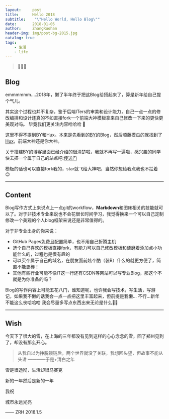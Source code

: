 ```yaml
---
layout:     post
title:      Hello 2018
subtitle:    "\"Hello World, Hello Blog\""
date:       2018-01-05
author:     ZhangRuohan
header-img: img/post-bg-2015.jpg
catalog: true
tags:
    - 生活
    - life
---
```


> 🐶🐶🐶 


## Blog

emmmmmm....2018年，懒了半年终于把这Blog给搭起来了，算是新年给自己提个气儿。

其实这个过程也并不复杂，鉴于后端ITers的审美和设计能力，自己一点一点的修改编排和设计还真的不如直接fork一个前端大神模板拿来自己修改一下来的更快更美观对吗。
毕竟我们更关注内容哈哈哈 🙈

这里不得不提到BY和Hux。本来是先看到的[BY](https://github.com/qiubaiyang/qiubaiyang.github.io)的Blog，然后顺藤摸瓜的就找到了[Hux](https://github.com/Huxpro/huxpro.github.io)，前端大神还是你大神。

关于搭建BY的博客里面已经介绍的很清楚啦，我就不再写一遍啦，感兴趣的同学快去搭一个属于自己的站点吧:[传送门](http://qiubaiying.top/2017/02/06/%E5%BF%AB%E9%80%9F%E6%90%AD%E5%BB%BA%E4%B8%AA%E4%BA%BA%E5%8D%9A%E5%AE%A2/)

模板的话也可以直接fork我的，star就飞给大神吧，当然你想给我点我也不拦着 😉

---

## Content

Blog写作方式上来说点上一点git的workflow，**Markdown**和图床相关的技能就可以了。对于非技术专业来说也不会花很长时间学习，我觉得换来一个可以自己定制修改一个美观的个人blog框架来说还是非常值得的。

对于非专业出身的你来说：
* GitHub Pages免费且配置简单，也不用自己折腾主机
* 选个自己喜欢的模板直接fork，有能力可以自己修改模板和琢磨着添加点小功能什么的，过程也是很有趣的
* 可以买个属于自己的域名，在朋友面前炫个酷（装B）什么的就更方便了，简直不能更棒！
* 其他有些行业可能不像IT这一行还有CSDN等网站可以写专业Blog，那这个不就是为你准备的吗？

Blog的写作内容上可能五花八门，谁知道呢，也许我会写技术，写生活，写游记，如果我不懒的话我会一点一点把这里丰富起来，但前提是我懒...
不行...新年不能这么丧哈哈哈 我会尽量多写点东西出来无论是什么🏃‍♂️

---

## Wish

今天下了很大的雪，在上海的三年都没有见到这样的心心念念的雪，回了郑州见到了，却没有那么开心。
> 从我自以为挣脱锁链后，两个世界就没了关联，我想回头望，但故事不能从头讲  ————于是+清白之年

雪是很透彻，生活却很马赛克

新的一年然后是新的一年

我祝

城市永远光亮

—— ZRH 2018.1.5


